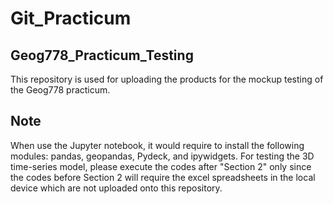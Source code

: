 # Git_Practicum
## Geog778_Practicum_Testing
This repository is used for uploading the products for the mockup testing of the Geog778 practicum.

## Note
When use the Jupyter notebook, it would require to install the following modules: pandas, geopandas, Pydeck, and ipywidgets.
For testing the 3D time-series model, please execute the codes after "Section 2" only since the codes before Section 2 will require the excel spreadsheets in the local device which are not uploaded onto this repository.

